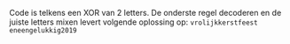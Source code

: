 Code is telkens een XOR van 2 letters. De onderste regel decoderen en de juiste letters mixen levert volgende oplossing op:
`vrolijkkerstfeest`
`eneengelukkig2019`
